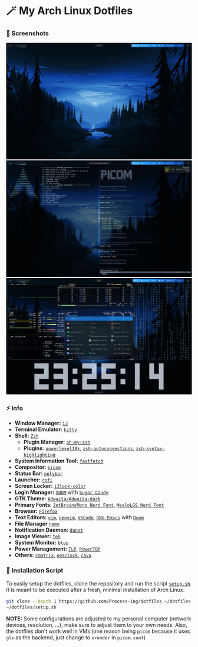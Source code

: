 # 🪄 My Arch Linux Dotfiles

### 📸 Screenshots

<img src="screenshots/img1.png" />
<img src="screenshots/img2.png" />
<img src="screenshots/img3.png" />

### ⚡ Info

 - **Window Manager:** [`i3`](https://i3wm.org/)
 - **Terminal Emulator:** [`kitty`](https://sw.kovidgoyal.net/kitty/)
 - **Shell:** [`Zsh`](https://www.zsh.org/)
   - **Plugin Manager:** [`oh-my-zsh`](https://github.com/ohmyzsh/ohmyzsh)
   - **Plugins:** [`powerlevel10k`](https://github.com/romkatv/powerlevel10k), [`zsh-autosuggestions`](https://github.com/zsh-users/zsh-autosuggestions), [`zsh-syntax-highlighting`](https://github.com/zsh-users/zsh-syntax-highlighting)
 - **System Information Tool:** [`fastfetch`]()
 - **Compositor:** [`picom`](https://github.com/yshui/picom)
 - **Status Bar:** [`polybar`](https://github.com/polybar/polybar)
 - **Launcher:** [`rofi`](https://github.com/davatorium/rofi)
 - **Screen Locker:** [`i3lock-color`](https://github.com/Raymo111/i3lock-color)
 - **Login Manager:** [`SDDM`](https://github.com/sddm/sddm/) with [`Sugar Candy`](https://framagit.org/MarianArlt/sddm-sugar-candy)
 - **GTK Theme:** [`Adwaita/Adwaita-dark`](https://gnome.pages.gitlab.gnome.org/libadwaita/)
 - **Primary Fonts**: [`JetBrainsMono Nerd Font`](https://www.nerdfonts.com/#home), [`MesloLGS Nerd Font`](https://www.nerdfonts.com/#home)
 - **Browser:** [`Firefox`](https://www.mozilla.org/pt-PT/firefox/browsers/)
 - **Text Editors:** [`vim`](https://www.vim.org/), [`neovim`](https://neovim.io/), [`VSCode`](https://code.visualstudio.com/), [`GNU Emacs`](https://www.gnu.org/software/emacs/emacs.html) with [`Doom`](https://github.com/doomemacs/doomemacs)
 - **File Manager** [`nemo`](https://github.com/linuxmint/nemo)
 - **Notification Daemon:** [`dunst`](https://dunst-project.org/)
 - **Image Viewer:** [`feh`](https://feh.finalrewind.org/)
 - **System Monitor:** [`btop`](https://github.com/aristocratos/btop)
 - **Power Management:** [`TLP`](https://linrunner.de/tlp/), [`PowerTOP`](https://github.com/fenrus75/powertop)
 - **Others:** [`cmatrix`](https://www.asty.org/cmatrix/), [`peaclock`](https://github.com/octobanana/peaclock), [`cava`](https://github.com/karlstav/cava)

### 📜 Installation Script

To easily setup the dotfiles, clone the repository and run the script [`setup.sh`](setup.sh). It is meant to be executed after a fresh, minimal installation of Arch Linux.

```bash
git clone --depth 1 https://github.com/Process-ing/dotfiles ~/dotfiles
~/dotfiles/setup.sh
```

**NOTE:** Some configurations are adjusted to my personal computer (network devices, resolution, ...), make sure to adjust them to your own needs. Also, the dotfiles don't work well in VMs (one reason being `picom` because it uses `glx` as the backend, just change to `xrender` in `picom.conf`)